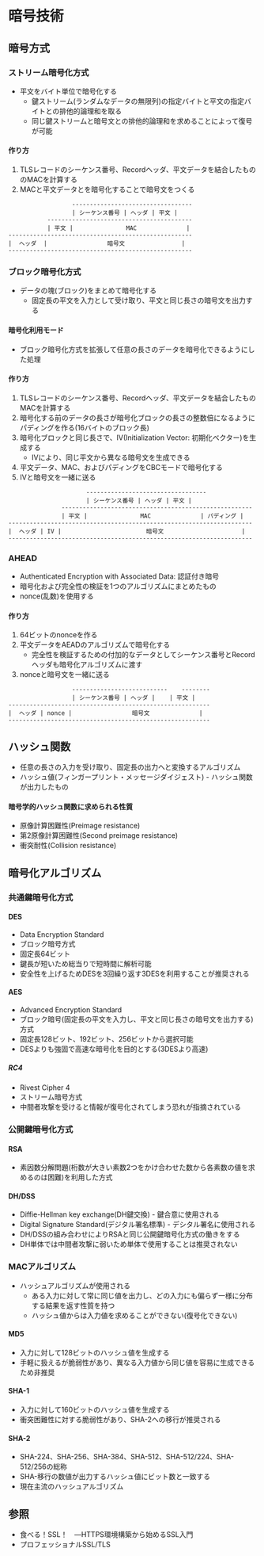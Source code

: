 # 暗号技術
## 暗号方式
### ストリーム暗号化方式
- 平文をバイト単位で暗号化する
  - 鍵ストリーム(ランダムなデータの無限列)の指定バイトと平文の指定バイトとの排他的論理和を取る
  - 同じ鍵ストリームと暗号文との排他的論理和を求めることによって復号が可能

#### 作り方
1. TLSレコードのシーケンス番号、Recordヘッダ、平文データを結合したもののMACを計算する
2. MACと平文データとを暗号化することで暗号文をつくる

```
                  ----------------------------------
                  | シーケンス番号 | ヘッダ | 平文 |
           -----------------------------------------
           | 平文 |               MAC              |
----------------------------------------------------
|  ヘッダ  |                 暗号文                |
----------------------------------------------------
```

### ブロック暗号化方式
- データの塊(ブロック)をまとめて暗号化する
  - 固定長の平文を入力として受け取り、平文と同じ長さの暗号文を出力する

#### 暗号化利用モード
- ブロック暗号化方式を拡張して任意の長さのデータを暗号化できるようにした処理

#### 作り方
1. TLSレコードのシーケンス番号、Recordヘッダ、平文データを結合したものMACを計算する
2. 暗号化する前のデータの長さが暗号化ブロックの長さの整数倍になるようにパディングを作る(16バイトのブロック長)
3. 暗号化ブロックと同じ長さで、IV(Initialization Vector: 初期化ベクター)を生成する
    - IVにより、同じ平文から異なる暗号文を生成できる
4. 平文データ、MAC、およびパディングをCBCモードで暗号化する
5. IVと暗号文を一緒に送る

```
                      ----------------------------------
                      | シーケンス番号 | ヘッダ | 平文 |
               ------------------------------------------------------
               | 平文 |               MAC              | パディング |
---------------------------------------------------------------------
|  ヘッダ | IV |                        暗号文                      |
---------------------------------------------------------------------
```

### AHEAD
- Authenticated Encryption with Associated Data: 認証付き暗号
- 暗号化および完全性の検証を1つのアルゴリズムにまとめたもの
- nonce(乱数)を使用する

#### 作り方
1. 64ビットのnonceを作る
2. 平文データをAEADのアルゴリズムで暗号化する
    - 完全性を検証するための付加的なデータとしてシーケンス番号とRecordヘッダも暗号化アルゴリズムに渡す
3. nonceと暗号文を一緒に送る

```
                  ---------------------------    --------
                  | シーケンス番号 | ヘッダ |    | 平文 |
---------------------------------------------------------
|  ヘッダ | nonce |                 暗号文              |
---------------------------------------------------------
```

## ハッシュ関数
- 任意の長さの入力を受け取り、固定長の出力へと変換するアルゴリズム
- ハッシュ値(フィンガープリント・メッセージダイジェスト) - ハッシュ関数が出力したもの

#### 暗号学的ハッシュ関数に求められる性質
- 原像計算困難性(Preimage resistance)
- 第2原像計算困難性(Second preimage resistance)
- 衝突耐性(Collision resistance)

## 暗号化アルゴリズム
### 共通鍵暗号化方式
#### DES
- Data Encryption Standard
- ブロック暗号方式
- 固定長64ビット
- 鍵長が短いため総当りで短時間に解析可能
- 安全性を上げるためDESを3回繰り返す3DESを利用することが推奨される

#### AES
- Advanced Encryption Standard
- ブロック暗号(固定長の平文を入力し、平文と同じ長さの暗号文を出力する)方式
- 固定長128ビット、192ビット、256ビットから選択可能
- DESよりも強固で高速な暗号化を目的とする(3DESより高速)

##### RC4
- Rivest Cipher 4
- ストリーム暗号方式
- 中間者攻撃を受けると情報が復号化されてしまう恐れが指摘されている

### 公開鍵暗号化方式
#### RSA
- 素因数分解問題(桁数が大きい素数2つをかけ合わせた数から各素数の値を求めるのは困難)を利用した方式

#### DH/DSS
- Diffie-Hellman key exchange(DH鍵交換) - 鍵合意に使用される
- Digital Signature Standard(デジタル署名標準) - デシタル署名に使用される
- DH/DSSの組み合わせによりRSAと同じ公開鍵暗号化方式の働きをする
- DH単体では中間者攻撃に弱いため単体で使用することは推奨されない

### MACアルゴリズム
- ハッシュアルゴリズムが使用される
  - ある入力に対して常に同じ値を出力し、どの入力にも偏らず一様に分布する結果を返す性質を持つ
  - ハッシュ値からは入力値を求めることができない(復号化できない)

#### MD5
- 入力に対して128ビットのハッシュ値を生成する
- 手軽に扱えるが脆弱性があり、異なる入力値から同じ値を容易に生成できるため非推奨

#### SHA-1
- 入力に対して160ビットのハッシュ値を生成する
- 衝突困難性に対する脆弱性があり、SHA-2への移行が推奨される

#### SHA-2
- SHA-224、SHA-256、SHA-384、SHA-512、SHA-512/224、SHA-512/256の総称
- SHA-移行の数値が出力するハッシュ値にビット数と一致する
- 現在主流のハッシュアルゴリズム

## 参照
- 食べる！SSL！　―HTTPS環境構築から始めるSSL入門
- プロフェッショナルSSL/TLS
